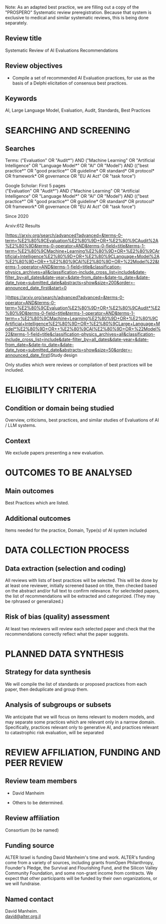 Note: As an adapted best practice, we are filling out a copy of the "PROSPERO" Systematic review preregistration. Because that system is exclusive to medical and similar systematic reviews, this is being done separately.

Review title
------------

Systematic Review of AI Evaluations Recommendations

Review objectives
-----------------

- Compile a set of recommended AI Evaluation practices, for use as the basis of a Delphi elicitation of consensus best practices.

Keywords
--------

AI, Large Language Model, Evaluation, Audit, Standards, Best Practices

SEARCHING AND SCREENING
=======================

Searches
--------

Terms: ("Evaluation" OR "Audit*") AND ("Machine Learning" OR "Artificial Intelligence" OR "Language Model*" OR "AI" OR "Model") AND (("best practice*" OR "good practice*" OR guideline* OR standard* OR protocol* OR framework* OR governance OR "EU AI Act" OR "task force")

Google Scholar: First 5 pages\
("Evaluation" OR "Audit*") AND ("Machine Learning" OR "Artificial Intelligence" OR "Language Model*" OR "AI" OR "Model") AND (("best practice*" OR "good practice*" OR guideline* OR standard* OR protocol* OR framework* OR governance OR "EU AI Act" OR "task force")

Since 2020

Arxiv:612 Results

[https://arxiv.org/search/advanced?advanced=&terms-0-term=%E2%80%9CEvaluation%E2%80%9D+OR+%E2%80%9CAudit%2A%E2%80%9D&terms-0-operator=AND&terms-0-field=title&terms-1-term=%E2%80%9CMachine+Learning%E2%80%9D+OR+%E2%80%9CArtificial+Intelligence%E2%80%9D+OR+%E2%80%9CLanguage+Model%2A%E2%80%9D+OR++%E2%80%9CAI%E2%80%9D+OR+%22Model%22&terms-1-operator=AND&terms-1-field=title&classification-physics_archives=all&classification-include_cross_list=include&date-filter_by=all_dates&date-year=&date-from_date=&date-to_date=&date-date_type=submitted_date&abstracts=show&size=200&order=-announced_date_first&start=0

](https://arxiv.org/search/advanced?advanced=&terms-0-operator=AND&terms-0-term=%E2%80%9CEvaluation%E2%80%9D+OR+%E2%80%9CAudit*%E2%80%9D&terms-0-field=title&terms-1-operator=AND&terms-1-term=+%E2%80%9CMachine+Learning%E2%80%9D+OR+%E2%80%9CArtificial+Intelligence%E2%80%9D+OR+%E2%80%9CLarge+Language+Model*%E2%80%9D+OR++%E2%80%9CAI%E2%80%9D+OR+%22Model%22&terms-1-field=title&classification-physics_archives=all&classification-include_cross_list=include&date-filter_by=all_dates&date-year=&date-from_date=&date-to_date=&date-date_type=submitted_date&abstracts=show&size=50&order=-announced_date_first)Study design

Only studies which were reviews or compilation of best practices will be included.

ELIGIBILITY CRITERIA
====================

Condition or domain being studied
---------------------------------

Overview, criticisms, best practices, and similar studies of Evaluations of AI / LLM systems.

Context
-------

We exclude papers presenting a new evaluation.

OUTCOMES TO BE ANALYSED
=======================

Main outcomes
-------------

Best Practices which are listed.

Additional outcomes
-------------------

Items needed for the practice, Domain, Type(s) of AI system included

DATA COLLECTION PROCESS
=======================

Data extraction (selection and coding)
--------------------------------------

All reviews with lists of best practices will be selected. This will be done by at least one reviewer, initially screened based on title, then checked based on the abstract and/or full text to confirm relevance.
For selecteded papers, the list of recommendations will be extracted and categorized. (They may be rphrased or generalized.)

Risk of bias (quality) assessment
---------------------------------
At least two reviewers will review each selected paper and check that the recommendations correctly reflect what the paper suggests.

PLANNED DATA SYNTHESIS
======================

Strategy for data synthesis
---------------------------

We will compile the list of standards or proposed practices from each paper, then deduplicate and group them. 

Analysis of subgroups or subsets
--------------------------------

We anticipate that we will focus on items relevant to modern models, and may separate some practices which are relevant only in a narrow domain. Specifically, practices relevant only to generative AI, and practices relevant to catastrophic risk evaluation, will be separated

REVIEW AFFILIATION, FUNDING AND PEER REVIEW
===========================================

Review team members
-------------------

-   David Manheim

-   Others to be determined.

Review affiliation
------------------

Consortium (to be named)

Funding source
--------------

ALTER Israel is funding David Manheim's time and work. ALTER's funding come from a variety of sources, including grants fromOpen Philanthropy, Founder's Pledge, the Survival and Flourishing Fund, and the Silicon Valley Community Foundation, and some non-grant income from contracts. We expect that other participants will be funded by their own organizations, or we will fundraise.

Named contact
-------------

David Manheim.\
david@alter.org.il
